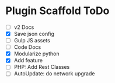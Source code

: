 Plugin Scaffold ToDo
====================

 - [ ] v2 Docs
 - [x] Save json config
 - [ ] Gulp JS assets
 - [ ] Code Docs
 - [x] Modularize python
 - [x] Add feature
 - [ ] PHP: Add Rest Classes
 - [ ] AutoUpdate: do network upgrade
